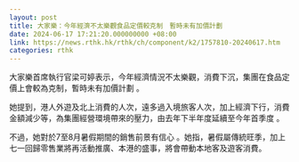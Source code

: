 ```yaml
---
layout: post
title: 大家樂：今年經濟不太樂觀食品定價較克制　暫時未有加價計劃
date: 2024-06-17 17:21:20.000000000 +08:00
link: https://news.rthk.hk/rthk/ch/component/k2/1757810-20240617.htm
categories: rthk
---
```


大家樂首席執行官梁可婷表示，今年經濟情況不太樂觀，消費下沉，集團在食品定價上會較為克制，暫時未有加價計劃 。

她提到，港人外遊及北上消費的人次，遠多過入境旅客人次，加上經濟下行，消費金額減少等，為集團經營環境帶來的壓力，由去年下半年度延續至今年首季度 。

不過，她對於7至8月暑假期間的銷售前景有信心 。她指，暑假屬傳統旺季，加上七一回歸零售業將再活動推廣、本港的盛事，將會帶動本地客及遊客消費。
